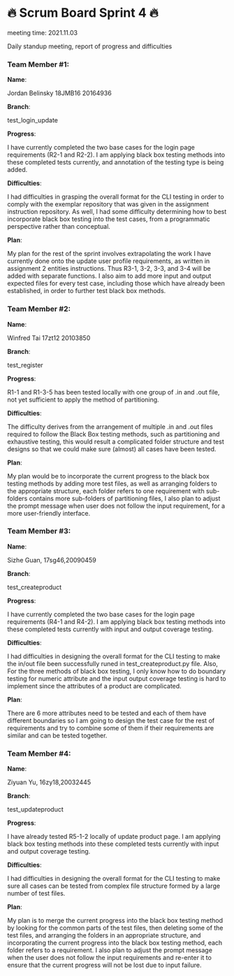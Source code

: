 # 🔥 Scrum Board Sprint 4 🔥
meeting time: 2021.11.03

Daily standup meeting, report of progress and difficulties




### Team Member #1:

**Name**:

Jordan Belinsky
18JMB16
20164936



**Branch**:

test_login_update

**Progress**:

I have currently completed the two base cases for the login page requirements (R2-1 and R2-2). I am applying black box testing methods into these completed tests currently, and annotation of the testing type is being added.


**Difficulties**:


I had difficulties in grasping the overall format for the CLI testing in order to comply with the exemplar repository that was given in the assignment instruction repository. As well, I had some difficulty determining how to best incorporate black box testing into the test cases, from a programmatic perspective rather than conceptual.

**Plan**:

My plan for the rest of the sprint involves extrapolating the work I have currently done onto the update user profile requirements, as written in assignment 2 entities instructions. Thus R3-1, 3-2, 3-3, and 3-4 will be added with separate functions. I also aim to add more input and output expected files for every test case, including those which have already been established, in order to further test black box methods.






### Team Member #2:

**Name**:

Winfred Tai 17zt12 20103850


**Branch**:

test_register


**Progress**:

R1-1 and R1-3-5 has been tested locally with one group of .in and .out file, not yet sufficient to apply the method of partitioning.


**Difficulties**:

The difficulty derives from the arrangement of multiple .in and .out files required to follow the Black Box testing methods, such as partitioning and exhaustive testing, this would result a complicated folder structure and test designs so that we could make sure (almost) all cases have been tested.


**Plan**:

My plan would be to incorporate the current progress to the black box testing methods by adding more test files, as well as arranging folders to the appropriate structure, each folder refers to one requirement with sub-folders contains more sub-folders of partitioning files, I also plan to adjust the prompt message when user does not follow the input requirement, for a more user-friendly interface.




### Team Member #3:

**Name**:

Sizhe Guan, 17sg46,20090459


**Branch**:

test_createproduct


**Progress**:

I have currently completed the two base cases for the login page requirements (R4-1 and R4-2). I am applying black box testing methods into these completed tests currently with input and output coverage testing.


**Difficulties**:

I had difficulties in designing the overall format for the CLI testing to make the in/out file been successfully runed in test_createproduct.py file. Also, For the three methods of black box testing, I only know how to do boundary testing for numeric attribute and the input output coverage testing is hard to implement since the attributes of a product are complicated. 


**Plan**:

There are 6 more attributes need to be tested and each of them have different boundaries so I am going to design the test case for the rest of requirements and try to combine some of them if their requirements are similar and can be tested together.


### Team Member #4:

**Name**:

Ziyuan Yu, 16zy18,20032445


**Branch**:

test_updateproduct


**Progress**:

I have already tested R5-1-2 locally of update product page. I am applying black box testing methods into these completed tests currently with input and output coverage testing.


**Difficulties**:

I had difficulties in designing the overall format for the CLI testing to make sure all cases can be tested from complex file structure formed by a large number of test files.


**Plan**:

My plan is to merge the current progress into the black box testing method by looking for the common parts of the test files, then deleting some of the test files, and arranging the folders in an appropriate structure, and incorporating the current progress into the black box testing method, each folder refers to a requirement. I also plan to adjust the prompt message when the user does not follow the input requirements and re-enter it to ensure that the current progress will not be lost due to input failure.



